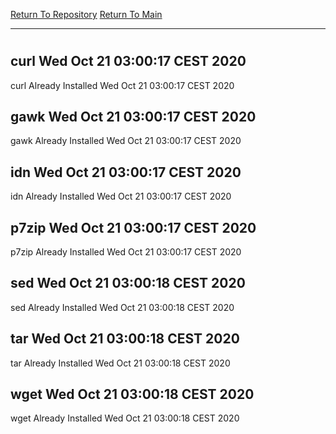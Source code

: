 [Return To Repository](https://github.com/bast69/piholeparser/)
[Return To Main](https://github.com/bast69/piholeparser/blob/master/RecentRunLogs/Mainlog.md)
____________________________________
# 
## curl Wed Oct 21 03:00:17 CEST 2020
curl Already Installed Wed Oct 21 03:00:17 CEST 2020
## gawk Wed Oct 21 03:00:17 CEST 2020
gawk Already Installed Wed Oct 21 03:00:17 CEST 2020
## idn Wed Oct 21 03:00:17 CEST 2020
idn Already Installed Wed Oct 21 03:00:17 CEST 2020
## p7zip Wed Oct 21 03:00:17 CEST 2020
p7zip Already Installed Wed Oct 21 03:00:17 CEST 2020
## sed Wed Oct 21 03:00:18 CEST 2020
sed Already Installed Wed Oct 21 03:00:18 CEST 2020
## tar Wed Oct 21 03:00:18 CEST 2020
tar Already Installed Wed Oct 21 03:00:18 CEST 2020
## wget Wed Oct 21 03:00:18 CEST 2020
wget Already Installed Wed Oct 21 03:00:18 CEST 2020
